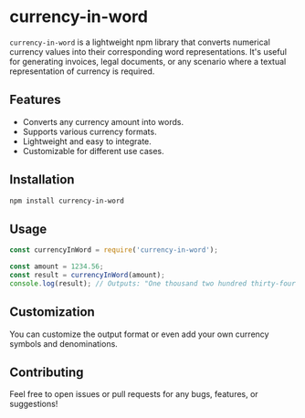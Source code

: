 
# currency-in-word

`currency-in-word` is a lightweight npm library that converts numerical currency values into their corresponding word representations. It's useful for generating invoices, legal documents, or any scenario where a textual representation of currency is required.

## Features
- Converts any currency amount into words.
- Supports various currency formats.
- Lightweight and easy to integrate.
- Customizable for different use cases.

## Installation

```bash
npm install currency-in-word
```

## Usage

```javascript
const currencyInWord = require('currency-in-word');

const amount = 1234.56;
const result = currencyInWord(amount);
console.log(result); // Outputs: "One thousand two hundred thirty-four dollars and fifty-six cents"
```

## Customization

You can customize the output format or even add your own currency symbols and denominations.

## Contributing

Feel free to open issues or pull requests for any bugs, features, or suggestions!
